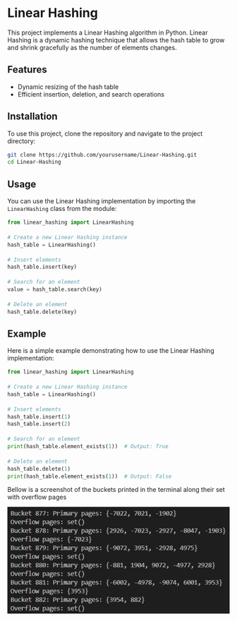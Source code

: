 # Linear Hashing

This project implements a Linear Hashing algorithm in Python. Linear Hashing is a dynamic hashing technique that allows the hash table to grow and shrink gracefully as the number of elements changes.

## Features

- Dynamic resizing of the hash table
- Efficient insertion, deletion, and search operations

## Installation

To use this project, clone the repository and navigate to the project directory:

```bash
git clone https://github.com/yourusername/Linear-Hashing.git
cd Linear-Hashing
```

## Usage

You can use the Linear Hashing implementation by importing the `LinearHashing` class from the module:

```python
from linear_hashing import LinearHashing

# Create a new Linear Hashing instance
hash_table = LinearHashing()

# Insert elements
hash_table.insert(key)

# Search for an element
value = hash_table.search(key)

# Delete an element
hash_table.delete(key)
```

## Example

Here is a simple example demonstrating how to use the Linear Hashing implementation:

```python
from linear_hashing import LinearHashing

# Create a new Linear Hashing instance
hash_table = LinearHashing()

# Insert elements
hash_table.insert(1)
hash_table.insert(2)

# Search for an element
print(hash_table.element_exists(1))  # Output: True

# Delete an element
hash_table.delete(1)
print(hash_table.element_exists(1))  # Output: False
```


Bellow is a screenshot of the buckets printed in the terminal along their set with overflow pages

![vis](fig.png)


